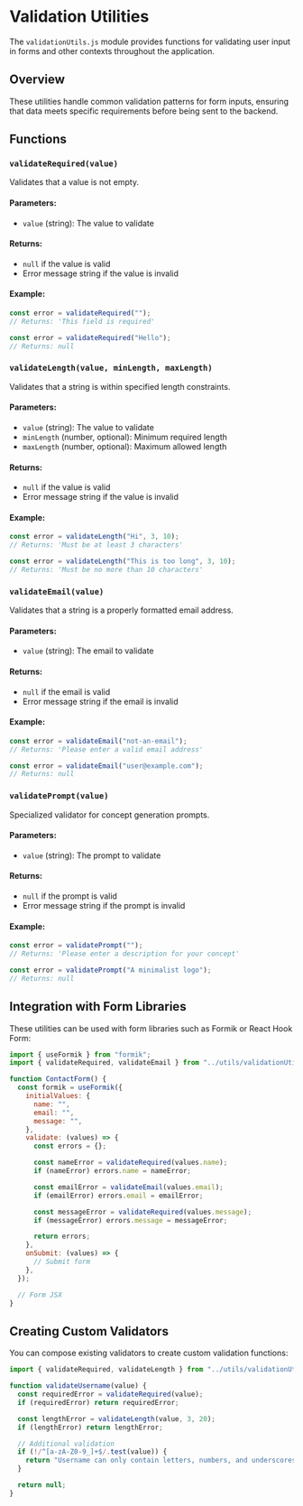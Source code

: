 # Validation Utilities

The `validationUtils.js` module provides functions for validating user input in forms and other contexts throughout the application.

## Overview

These utilities handle common validation patterns for form inputs, ensuring that data meets specific requirements before being sent to the backend.

## Functions

### `validateRequired(value)`

Validates that a value is not empty.

#### Parameters:

- `value` (string): The value to validate

#### Returns:

- `null` if the value is valid
- Error message string if the value is invalid

#### Example:

```js
const error = validateRequired("");
// Returns: 'This field is required'

const error = validateRequired("Hello");
// Returns: null
```

### `validateLength(value, minLength, maxLength)`

Validates that a string is within specified length constraints.

#### Parameters:

- `value` (string): The value to validate
- `minLength` (number, optional): Minimum required length
- `maxLength` (number, optional): Maximum allowed length

#### Returns:

- `null` if the value is valid
- Error message string if the value is invalid

#### Example:

```js
const error = validateLength("Hi", 3, 10);
// Returns: 'Must be at least 3 characters'

const error = validateLength("This is too long", 3, 10);
// Returns: 'Must be no more than 10 characters'
```

### `validateEmail(value)`

Validates that a string is a properly formatted email address.

#### Parameters:

- `value` (string): The email to validate

#### Returns:

- `null` if the email is valid
- Error message string if the email is invalid

#### Example:

```js
const error = validateEmail("not-an-email");
// Returns: 'Please enter a valid email address'

const error = validateEmail("user@example.com");
// Returns: null
```

### `validatePrompt(value)`

Specialized validator for concept generation prompts.

#### Parameters:

- `value` (string): The prompt to validate

#### Returns:

- `null` if the prompt is valid
- Error message string if the prompt is invalid

#### Example:

```js
const error = validatePrompt("");
// Returns: 'Please enter a description for your concept'

const error = validatePrompt("A minimalist logo");
// Returns: null
```

## Integration with Form Libraries

These utilities can be used with form libraries such as Formik or React Hook Form:

```jsx
import { useFormik } from "formik";
import { validateRequired, validateEmail } from "../utils/validationUtils";

function ContactForm() {
  const formik = useFormik({
    initialValues: {
      name: "",
      email: "",
      message: "",
    },
    validate: (values) => {
      const errors = {};

      const nameError = validateRequired(values.name);
      if (nameError) errors.name = nameError;

      const emailError = validateEmail(values.email);
      if (emailError) errors.email = emailError;

      const messageError = validateRequired(values.message);
      if (messageError) errors.message = messageError;

      return errors;
    },
    onSubmit: (values) => {
      // Submit form
    },
  });

  // Form JSX
}
```

## Creating Custom Validators

You can compose existing validators to create custom validation functions:

```js
import { validateRequired, validateLength } from "../utils/validationUtils";

function validateUsername(value) {
  const requiredError = validateRequired(value);
  if (requiredError) return requiredError;

  const lengthError = validateLength(value, 3, 20);
  if (lengthError) return lengthError;

  // Additional validation
  if (!/^[a-zA-Z0-9_]+$/.test(value)) {
    return "Username can only contain letters, numbers, and underscores";
  }

  return null;
}
```
